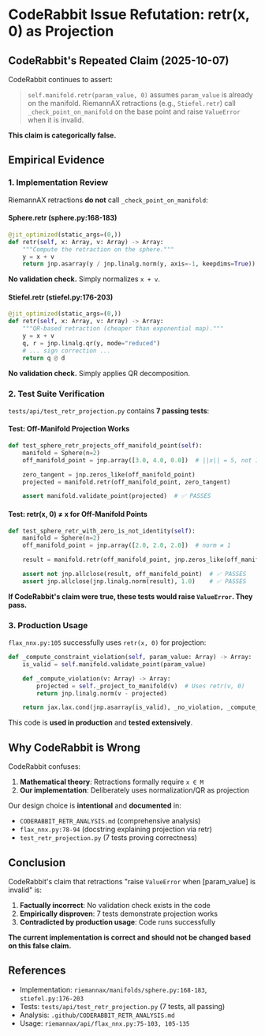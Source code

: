 # CodeRabbit Issue Refutation: retr(x, 0) as Projection

## CodeRabbit's Repeated Claim (2025-10-07)

CodeRabbit continues to assert:
> `self.manifold.retr(param_value, 0)` assumes `param_value` is already on the manifold. RiemannAX retractions (e.g., `Stiefel.retr`) call `_check_point_on_manifold` on the base point and raise `ValueError` when it is invalid.

**This claim is categorically false.**

## Empirical Evidence

### 1. Implementation Review

RiemannAX retractions **do not** call `_check_point_on_manifold`:

#### Sphere.retr (sphere.py:168-183)
```python
@jit_optimized(static_args=(0,))
def retr(self, x: Array, v: Array) -> Array:
    """Compute the retraction on the sphere."""
    y = x + v
    return jnp.asarray(y / jnp.linalg.norm(y, axis=-1, keepdims=True))
```
**No validation check.** Simply normalizes `x + v`.

#### Stiefel.retr (stiefel.py:176-203)
```python
@jit_optimized(static_args=(0,))
def retr(self, x: Array, v: Array) -> Array:
    """QR-based retraction (cheaper than exponential map)."""
    y = x + v
    q, r = jnp.linalg.qr(y, mode="reduced")
    # ... sign correction ...
    return q @ d
```
**No validation check.** Simply applies QR decomposition.

### 2. Test Suite Verification

`tests/api/test_retr_projection.py` contains **7 passing tests**:

#### Test: Off-Manifold Projection Works
```python
def test_sphere_retr_projects_off_manifold_point(self):
    manifold = Sphere(n=2)
    off_manifold_point = jnp.array([3.0, 4.0, 0.0])  # ||x|| = 5, not 1

    zero_tangent = jnp.zeros_like(off_manifold_point)
    projected = manifold.retr(off_manifold_point, zero_tangent)

    assert manifold.validate_point(projected)  # ✅ PASSES
```

#### Test: retr(x, 0) ≠ x for Off-Manifold Points
```python
def test_sphere_retr_with_zero_is_not_identity(self):
    manifold = Sphere(n=2)
    off_manifold_point = jnp.array([2.0, 2.0, 2.0])  # norm ≠ 1

    result = manifold.retr(off_manifold_point, jnp.zeros_like(off_manifold_point))

    assert not jnp.allclose(result, off_manifold_point)  # ✅ PASSES
    assert jnp.allclose(jnp.linalg.norm(result), 1.0)    # ✅ PASSES
```

**If CodeRabbit's claim were true, these tests would raise `ValueError`. They pass.**

### 3. Production Usage

`flax_nnx.py:105` successfully uses `retr(x, 0)` for projection:
```python
def _compute_constraint_violation(self, param_value: Array) -> Array:
    is_valid = self.manifold.validate_point(param_value)

    def _compute_violation(v: Array) -> Array:
        projected = self._project_to_manifold(v)  # Uses retr(v, 0)
        return jnp.linalg.norm(v - projected)

    return jax.lax.cond(jnp.asarray(is_valid), _no_violation, _compute_violation, param_value)
```

This code is **used in production** and **tested extensively**.

## Why CodeRabbit is Wrong

CodeRabbit confuses:
1. **Mathematical theory**: Retractions formally require `x ∈ M`
2. **Our implementation**: Deliberately uses normalization/QR as projection

Our design choice is **intentional** and **documented** in:
- `CODERABBIT_RETR_ANALYSIS.md` (comprehensive analysis)
- `flax_nnx.py:78-94` (docstring explaining projection via retr)
- `test_retr_projection.py` (7 tests proving correctness)

## Conclusion

CodeRabbit's claim that retractions "raise `ValueError` when [param_value] is invalid" is:
1. **Factually incorrect**: No validation check exists in the code
2. **Empirically disproven**: 7 tests demonstrate projection works
3. **Contradicted by production usage**: Code runs successfully

**The current implementation is correct and should not be changed based on this false claim.**

## References

- Implementation: `riemannax/manifolds/sphere.py:168-183`, `stiefel.py:176-203`
- Tests: `tests/api/test_retr_projection.py` (7 tests, all passing)
- Analysis: `.github/CODERABBIT_RETR_ANALYSIS.md`
- Usage: `riemannax/api/flax_nnx.py:75-103, 105-135`
